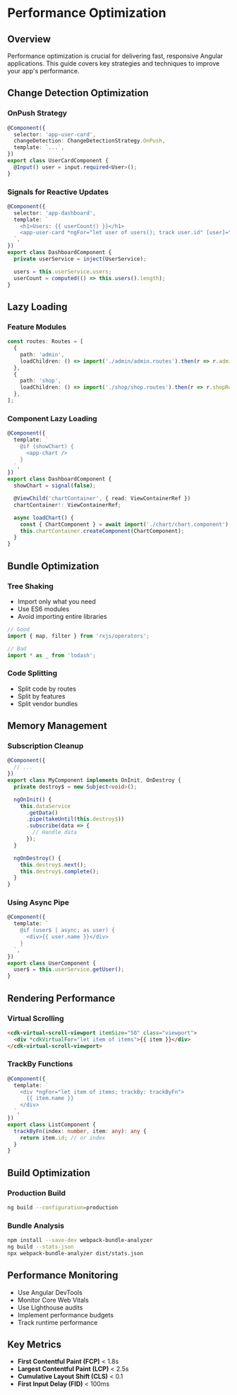 # Performance Optimization

## Overview

Performance optimization is crucial for delivering fast, responsive Angular applications. This guide covers key strategies and techniques to improve your app's performance.

## Change Detection Optimization

### OnPush Strategy

```typescript
@Component({
  selector: 'app-user-card',
  changeDetection: ChangeDetectionStrategy.OnPush,
  template: `...`,
})
export class UserCardComponent {
  @Input() user = input.required<User>();
}
```

### Signals for Reactive Updates

```typescript
@Component({
  selector: 'app-dashboard',
  template: `
    <h1>Users: {{ userCount() }}</h1>
    <app-user-card *ngFor="let user of users(); track user.id" [user]="user" />
  `,
})
export class DashboardComponent {
  private userService = inject(UserService);

  users = this.userService.users;
  userCount = computed(() => this.users().length);
}
```

## Lazy Loading

### Feature Modules

```typescript
const routes: Routes = [
  {
    path: 'admin',
    loadChildren: () => import('./admin/admin.routes').then(r => r.adminRoutes),
  },
  {
    path: 'shop',
    loadChildren: () => import('./shop/shop.routes').then(r => r.shopRoutes),
  },
];
```

### Component Lazy Loading

```typescript
@Component({
  template: `
    @if (showChart) {
      <app-chart />
    }
  `,
})
export class DashboardComponent {
  showChart = signal(false);

  @ViewChild('chartContainer', { read: ViewContainerRef })
  chartContainer!: ViewContainerRef;

  async loadChart() {
    const { ChartComponent } = await import('./chart/chart.component');
    this.chartContainer.createComponent(ChartComponent);
  }
}
```

## Bundle Optimization

### Tree Shaking

- Import only what you need
- Use ES6 modules
- Avoid importing entire libraries

```typescript
// Good
import { map, filter } from 'rxjs/operators';

// Bad
import * as _ from 'lodash';
```

### Code Splitting

- Split code by routes
- Split by features
- Split vendor bundles

## Memory Management

### Subscription Cleanup

```typescript
@Component({
  // ...
})
export class MyComponent implements OnInit, OnDestroy {
  private destroy$ = new Subject<void>();

  ngOnInit() {
    this.dataService
      .getData()
      .pipe(takeUntil(this.destroy$))
      .subscribe(data => {
        // Handle data
      });
  }

  ngOnDestroy() {
    this.destroy$.next();
    this.destroy$.complete();
  }
}
```

### Using Async Pipe

```typescript
@Component({
  template: `
    @if (user$ | async; as user) {
      <div>{{ user.name }}</div>
    }
  `,
})
export class UserComponent {
  user$ = this.userService.getUser();
}
```

## Rendering Performance

### Virtual Scrolling

```html
<cdk-virtual-scroll-viewport itemSize="50" class="viewport">
  <div *cdkVirtualFor="let item of items">{{ item }}</div>
</cdk-virtual-scroll-viewport>
```

### TrackBy Functions

```typescript
@Component({
  template: `
    <div *ngFor="let item of items; trackBy: trackByFn">
      {{ item.name }}
    </div>
  `,
})
export class ListComponent {
  trackByFn(index: number, item: any): any {
    return item.id; // or index
  }
}
```

## Build Optimization

### Production Build

```bash
ng build --configuration=production
```

### Bundle Analysis

```bash
npm install --save-dev webpack-bundle-analyzer
ng build --stats-json
npx webpack-bundle-analyzer dist/stats.json
```

## Performance Monitoring

- Use Angular DevTools
- Monitor Core Web Vitals
- Use Lighthouse audits
- Implement performance budgets
- Track runtime performance

## Key Metrics

- **First Contentful Paint (FCP)** < 1.8s
- **Largest Contentful Paint (LCP)** < 2.5s
- **Cumulative Layout Shift (CLS)** < 0.1
- **First Input Delay (FID)** < 100ms
